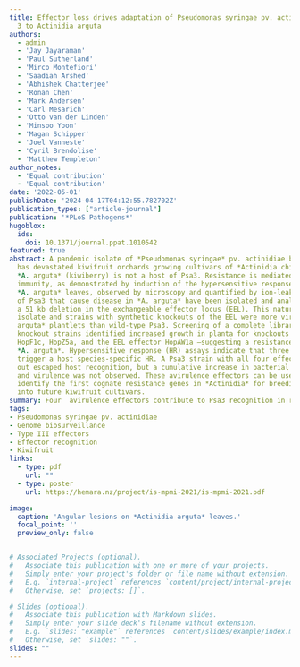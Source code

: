 ```yaml
---
title: Effector loss drives adaptation of Pseudomonas syringae pv. actinidiae biovar
  3 to Actinidia arguta
authors:
  - admin
  - 'Jay Jayaraman'
  - 'Paul Sutherland'
  - 'Mirco Montefiori'
  - 'Saadiah Arshed'
  - 'Abhishek Chatterjee'
  - 'Ronan Chen'
  - 'Mark Andersen'
  - 'Carl Mesarich'
  - 'Otto van der Linden'
  - 'Minsoo Yoon'
  - 'Magan Schipper'
  - 'Joel Vanneste'
  - 'Cyril Brendolise'
  - 'Matthew Templeton'
author_notes:
  - 'Equal contribution'
  - 'Equal contribution'
date: '2022-05-01'
publishDate: '2024-04-17T04:12:55.782702Z'
publication_types: ["article-journal"]
publication: '*PLoS Pathogens*'
hugoblox:
  ids:
    doi: 10.1371/journal.ppat.1010542
featured: true
abstract: A pandemic isolate of *Pseudomonas syringae* pv. actinidiae biovar 3 (Psa3)
  has devastated kiwifruit orchards growing cultivars of *Actinidia chinensis*. In contrast,
  *A. arguta* (kiwiberry) is not a host of Psa3. Resistance is mediated via effector-triggered
  immunity, as demonstrated by induction of the hypersensitive response in infected
  *A. arguta* leaves, observed by microscopy and quantified by ion-leakage assays. Isolates
  of Psa3 that cause disease in *A. arguta* have been isolated and analyzed, revealing
  a 51 kb deletion in the exchangeable effector locus (EEL). This natural EEL-mutant
  isolate and strains with synthetic knockouts of the EEL were more virulent in *A.
  arguta* plantlets than wild-type Psa3. Screening of a complete library of Psa3 effector
  knockout strains identified increased growth in planta for knockouts of four effectors–AvrRpm1a,
  HopF1c, HopZ5a, and the EEL effector HopAW1a –suggesting a resistance response in
  *A. arguta*. Hypersensitive response (HR) assays indicate that three of these effectors
  trigger a host species-specific HR. A Psa3 strain with all four effectors knocked
  out escaped host recognition, but a cumulative increase in bacterial pathogenicity
  and virulence was not observed. These avirulence effectors can be used in turn to
  identify the first cognate resistance genes in *Actinidia* for breeding durable resistance
  into future kiwifruit cultivars.
summary: Four  avirulence effectors contribute to Psa3 recognition in resistant kiwiberry, identified through genome biosurveillance and effector knockout screening.
tags:
- Pseudomonas syringae pv. actinidiae
- Genome biosurveillance
- Type III effectors
- Effector recognition
- Kiwifruit
links:
  - type: pdf
    url: ""
  - type: poster
    url: https://hemara.nz/project/is-mpmi-2021/is-mpmi-2021.pdf

image:
  caption: 'Angular lesions on *Actinidia arguta* leaves.'
  focal_point: ''
  preview_only: false


# Associated Projects (optional).
#   Associate this publication with one or more of your projects.
#   Simply enter your project's folder or file name without extension.
#   E.g. `internal-project` references `content/project/internal-project/index.md`.
#   Otherwise, set `projects: []`.

# Slides (optional).
#   Associate this publication with Markdown slides.
#   Simply enter your slide deck's filename without extension.
#   E.g. `slides: "example"` references `content/slides/example/index.md`.
#   Otherwise, set `slides: ""`.
slides: ""
---
```

